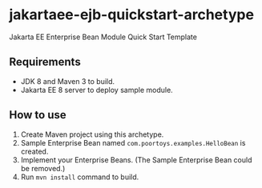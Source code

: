 # jakartaee-ejb-quickstart-archetype
Jakarta EE Enterprise Bean Module Quick Start Template

## Requirements

* JDK 8 and Maven 3 to build.
* Jakarta EE 8 server to deploy sample module.

## How to use

1. Create Maven project using this archetype.
2. Sample Enterprise Bean named `com.poortoys.examples.HelloBean` is created.
3. Implement your Enterprise Beans. (The Sample Enterprise Bean could be removed.)
4. Run `mvn install` command to build.

